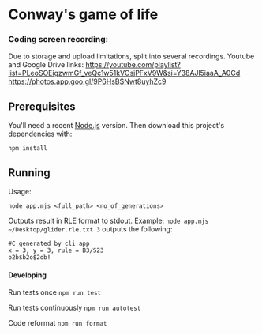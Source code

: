

# Conway's game of life

### Coding screen recording:

Due to storage and upload limitations, split into several recordings. Youtube and Google Drive links:
https://youtube.com/playlist?list=PLeoSOEigzwmGf_veQc1w51kVOsjPFxV9W&si=Y38AJl5iaaA_A0Cd
https://photos.app.goo.gl/9P6HsBSNwt8uyhZc9



## Prerequisites

You'll need a recent [Node.js](https://nodejs.org/) version. Then download this project's dependencies with:

`npm install`

## Running
Usage:
```
node app.mjs <full_path> <no_of_generations>
```

Outputs result in RLE format to stdout. Example:
`node app.mjs ~/Desktop/glider.rle.txt 3`
outputs the following:
```
#C generated by cli app
x = 3, y = 3, rule = B3/S23
o2b$b2o$2ob!
```

#### Developing
Run tests once
`npm run test`

Run tests continuously
`npm run autotest`

Code reformat
`npm run format`
